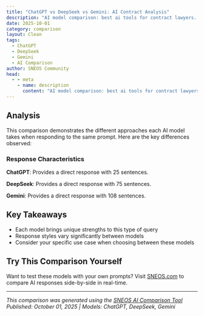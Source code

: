 ```yaml
---
title: "ChatGPT vs DeepSeek vs Gemini: AI Contract Analysis"
description: "AI model comparison: best ai tools for contract lawyers..."
date: 2025-10-01
category: comparison
layout: Clean
tags:
  - ChatGPT
  - DeepSeek
  - Gemini
  - AI Comparison
author: SNEOS Community
head:
  - - meta
    - name: description
      content: "AI model comparison: best ai tools for contract lawyers..."
---
```


<ChatComparison
  title="ChatGPT vs DeepSeek vs Gemini: AI Contract Analysis"
  prompt="best ai tools for contract lawyers"
  :responses='{
    "ChatGPT": "Here are some of the best AI tools for contract lawyers, designed to help with contract review, drafting, analysis, and management:\n\n1. **Kira Systems**  \n   - Uses machine learning to identify, extract, and analyze key contract clauses and provisions.  \n   - Helps speed up due diligence, contract review, and compliance checks.\n\n2. **Luminance**  \n   - AI-powered platform that reads and understands contracts to assist in review and risk assessment.  \n   - Useful for deal teams and compliance officers.\n\n3. **LawGeex**  \n   - Automates contract review by comparing contracts against predefined legal policies.  \n   - Offers clear risk scoring and suggested changes.\n\n4. **Evisort**  \n   - AI-driven contract management system that categorizes, extracts data, and tracks key milestones.  \n   - Integrates with popular legal and business software.\n\n5. **ThoughtRiver**  \n   - Pre-screens contracts using AI to flag potential legal risks before sending for manual review.  \n   - Speeds up contract negotiations.\n\n6. **Agree**  \n   - AI contract lifecycle management platform that streamlines drafting, negotiation, and execution processes.  \n   - Also offers analytics and audit trails.\n\n7. **CounterSign by DocuSign**  \n   - Automates contract generation and signing workflows with AI enhancements.  \n   - Widely used for digital contracting.\n\n8. **ROSS Intelligence** (Note: As of recent reports, ROSS has ceased operations, but similar AI legal research tools exist)  \n   - AI-powered legal research assistant that helps find relevant case law and precedent quickly.\n\n**Choosing the right tool depends on your specific needs** \u2014 whether it\u0027s contract review speed, risk assessment, lifecycle management, or integration with your current systems. Many of these platforms offer demos or trials that you can explore to see which fits best with your practice.",
    "DeepSeek": "Of course. For contract lawyers, AI tools are no longer a futuristic concept but a practical toolkit for enhancing efficiency, reducing risk, and focusing on high-value strategic work. The best tools address the core workflows of contract law: drafting, review, analysis, and management.\n\nHere is a breakdown of the best AI tools for contract lawyers, categorized by their primary function.\n\n---\n\n### 1. AI-Powered Contract Review \u0026 Analysis (The Game Changer)\n\nThese are the flagship tools for most lawyers. They can read and analyze contracts in seconds, identifying clauses, assessing risk against your playbook, and highlighting deviations.\n\n*   **Key Use Case:** Due diligence in M\u0026A, compliance checks, and standardizing incoming contracts from third parties.\n\n**Top Tools:**\n\n*   **Kira Systems / Litera (Kira):** A market leader, particularly in M\u0026A due diligence. It\u0027s exceptionally accurate at identifying and extracting key clauses (e.g., Change of Control, Termination, IP Assignment) from even poorly formatted documents.\n*   **Luminance:** Uses a unique \u0022fuzzy logic\u0022 approach to read and understand contracts like a human. It quickly provides a \u0022bird\u0027s-eye view\u0022 of a contract portfolio and flags non-standard or anomalous language against your preferred standards.\n*   **Relativity AI (for RelativityOne):** If your firm already uses the Relativity platform for e-discovery, its integrated AI capabilities (like Active Learning) can be powerfully applied to contract review projects, especially for large-scale litigation or investigations.\n*   **LawGeex / Evisort / ContractPodAi:** These platforms specialize in automating the initial review of routine contracts (like NDAs and Sales Agreements). You upload your standard playbook, and the AI approves compliant contracts or escalates risky ones for human review.\n\n---\n\n### 2. AI-Assisted Drafting \u0026 Research\n\nThese tools help you create better contracts faster and ensure your legal arguments are sound.\n\n*   **Key Use Case:** Generating first drafts, finding relevant precedent, and validating legal reasoning.\n\n**Top Tools:**\n\n*   **CoCounsel (by Casetext / Thomson Reuters):** This is a frontrunner. It\u0027s an AI legal assistant that can perform specific tasks like:\n    *   **Contract Review:** Against your guidelines.\n    *   **Document Drafting:** Creating deposition outlines, discovery requests, etc.\n    *   **Legal Research Memo:** Drafting a comprehensive memo based on a query.\n    *   **Extraction:** Pulling specific data from a set of documents.\n*   **Harvey AI:** Built on a custom-tuned version of OpenAI\u0027s models, Harvey is designed for elite law firms and corporate legal departments. It excels at complex legal reasoning, drafting sophisticated clauses, and providing strategic insights based on the matter context.\n*   **Practical Law (Thomson Reuters) / Westlaw Precision (Thomson Reuters):** While not \u0022new\u0022 AI, these platforms have deeply integrated AI to enhance their vast databases of practice notes, standard documents, and clauses. The AI helps you find the most relevant precedent and drafting guidance faster than ever.\n*   **Lexis\u002B AI (LexisNexis):** The direct competitor to CoCounsel and Harvey on the LexisNexis platform. It allows you to converse with your documents, summarize complex case law, and generate drafts with citations.\n\n---\n\n### 3. Contract Lifecycle Management (CLM) with AI\n\nA CLM is the operating system for your contracts. Modern CLMs have AI baked in to automate the entire lifecycle from creation to renewal.\n\n*   **Key Use Case:** Managing a large portfolio of contracts, tracking obligations, and avoiding auto-renewal traps.\n\n**Top Tools:**\n\n*   **Ironclad:** A leading CLM that uses AI to power its \u0022Clickwrap\u0022 and \u0022Dynamic\u0022 contract creation, as well as its analytics and data extraction features.\n*   **LinkSquares:** Began as an AI-powered repository and has evolved into a full-suite CLM. Its AI is excellent at summarizing executed contracts and extracting key data points (like dates, parties, and payment terms) into a searchable dashboard.\n*   **ContractPodAi:** As mentioned above, it combines a strong AI review engine with a full CLM platform.\n\n---\n\n### 4. General-Purpose AI Assistants (The Productivity Multipliers)\n\nThese are the ubiquitous tools (like ChatGPT) that can be used for a wide range of tasks, but require careful, ethical handling.\n\n*   **Key Use Case:** Brainstorming clause language, summarizing long emails or articles, and improving the clarity of your writing.\n\n**Top Tools:**\n\n*   **Microsoft Copilot (formerly Bing Chat Enterprise):** **This is the safest bet for lawyers.** Integrated into Microsoft 365, it offers commercial data protection, meaning your prompts and company data are not used to train the model. It can summarize deposition transcripts in Word, analyze data in Excel, and draft emails in Outlook.\n*   **ChatGPT (OpenAI):** Incredibly powerful for ideation and drafting, but **extreme caution is required.** You must never input confidential, sensitive, or client-specific information into the public versions. Use it only for generating non-confidential template language or for public information research.\n*   **Claude (Anthropic):** Known for its large context window, making it excellent for analyzing long documents (like a statute or a complex contract) that you paste directly into the chat. The same confidentiality warnings as ChatGPT apply.\n\n---\n\n### How to Choose the Right Tool(s)\n\n1.  **Identify Your Pain Point:** Are you drowning in third-party paper? Get a dedicated **AI Review tool**. Do you need to manage obligations post-signature? Focus on an **AI-powered CLM**.\n2.  **Consider Integration:** The best tool is one your firm will actually use. Does it integrate with your existing document management system (e.g., iManage, NetDocuments) and Microsoft Office?\n3.  **Data Security \u0026 Confidentiality:** This is paramount. For any tool handling client data, you must verify its data security protocols, data sovereignty (where is the data stored?), and privacy policy. Tools like **Microsoft Copilot for 365** are designed with enterprise-grade security in mind.\n4.  **Budget:** These tools range from monthly subscriptions for individual practitioners (e.g., Casetext) to enterprise-level pricing for platforms like Kira or Ironclad.\n\n### Important Caution for Lawyers\n\n*   **AI is an Associate, Not a Partner:** AI tools are fantastic for first-pass review, data extraction, and drafting, but they are not a replacement for a lawyer\u0027s professional judgment. **You must always verify the AI\u0027s output.**\n*   **Guard Confidentiality:** As mentioned, be hyper-vigilant about what data you input into public AI models.\n*   **Understand Hallucinations:** All generative AI can \u0022hallucinate\u0022 or invent plausible-sounding but incorrect case law, clauses, or facts. Always fact-check its work.\n\nBy strategically adopting these tools, contract lawyers can significantly reduce administrative burden, minimize risk, and dedicate more time to client counseling and complex legal strategy.",
    "Gemini": "Okay, let\u0027s break down the best AI tools for contract lawyers, categorized by function and with examples. Keep in mind that this field is rapidly evolving, so tools are constantly being updated and new ones are emerging. I\u0027ll focus on tools that have demonstrated value and stability.\n\n**I. Contract Drafting \u0026 Generation**\n\n*   **Key Benefits:**  Automate creation of standard clauses and full contracts, reduce drafting time, minimize errors, ensure compliance with legal requirements.\n\n*   **Tools:**\n\n    *   **LawGeex:** (Now part of Thomson Reuters Practical Law)  Focuses on drafting and reviewing contracts, extracting key data, and ensuring compliance. Can be used to create templates for common agreements.\n    *   **Contractbook:**  A contract lifecycle management (CLM) platform that includes AI-powered drafting, review, and collaboration features.  Good for generating contracts from templates and managing the entire contract process.\n    *   **Josef Legal:** A no-code platform that allows lawyers to build automated contract generators and legal chatbots.  Good for creating custom solutions for specific needs.\n    *   **Lexion:**  A CLM platform that incorporates AI for contract drafting, review, and data extraction. Its AI can also help identify potential risks and opportunities within contracts.\n    *   **Afterpattern:** No-code automation for creating legal workflows, including document generation (contracts, forms, etc.). It integrates with other tools.\n    *   **Documate:**  Another no-code platform for automating legal documents and workflows.  Similar to Afterpattern and Josef Legal.\n    *   **Considerations:**  Template libraries, ease of use, customization options, integration with existing tools.\n\n**II. Contract Review \u0026 Analysis**\n\n*   **Key Benefits:**  Identify risks, extract key clauses, ensure compliance, accelerate due diligence, reduce review time.\n\n*   **Tools:**\n\n    *   **Kira Systems (now part of Litera):** Powerful AI for reviewing and analyzing large volumes of contracts.  Excellent for due diligence, identifying key clauses, and assessing risk. Considered one of the more robust and established tools.\n    *   **ROSS Intelligence (Acquired by Thomson Reuters):**  While primarily known for legal research, ROSS AI also had contract review capabilities. Check with TR to understand the current offering.\n    *   **Seal Software (Now part of DocuSign):**  Focuses on contract analytics, discovery, and risk management.  Can identify specific clauses, obligations, and potential issues within contracts.  Integrated with DocuSign for a seamless CLM experience.\n    *   **BlackBoiler:**  Specifically designed for reviewing contracts and suggesting revisions.  Learns from your organization\u0027s preferences and automatically flags inconsistencies or unfavorable terms.\n    *   **eBrevia (Now part of Donnelley Financial Solutions (DFIN)):**  Focuses on contract analytics and due diligence. Can extract key data points from contracts and identify potential risks.\n    *   **Cognitiv\u002B:** AI-powered contract intelligence platform that helps legal teams extract data, manage obligations, and identify risks.\n    *   **ThoughtRiver:** Provides automated risk assessment of contracts, identifying potential issues and suggesting solutions.\n    *   **Considerations:** Accuracy, speed, ability to handle different contract types, reporting capabilities, integration with existing systems.\n\n**III. Contract Lifecycle Management (CLM)**\n\n*   **Key Benefits:** Streamline the entire contract process from creation to execution to renewal, improve collaboration, ensure compliance, provide visibility into contract data.\n\n*   **Tools:**\n\n    *   **DocuSign CLM (formerly SpringCM):**  Comprehensive CLM platform that includes contract drafting, review, approval, execution, and storage. Seamless integration with DocuSign e-signature.\n    *   **Ironclad:**  A modern CLM platform with a focus on automation and user experience.  Designed to streamline the entire contract process and provide visibility into contract data.\n    *   **Agiloft:**  A highly configurable CLM platform that can be customized to meet specific organizational needs. Includes AI-powered features for contract review and risk management.\n    *   **Conga CLM (formerly Apttus):**  A robust CLM platform that integrates with Salesforce. Provides end-to-end contract management capabilities, from contract creation to renewal.\n    *   **Icertis:** Enterprise-grade CLM platform with a strong focus on compliance and risk management.  Features AI-powered contract review and analysis.\n    *   **SirionLabs:**  Focuses on managing complex, strategic contracts.  Provides advanced analytics and insights to optimize contract performance.\n    *   **Considerations:** Scalability, integration with other systems (CRM, ERP), workflow automation, reporting capabilities, security.\n\n**IV. Legal Research \u0026 Information Retrieval**\n\n*   **Key Benefits:** Find relevant case law, statutes, and regulations more quickly and efficiently.\n\n*   **Tools:**\n\n    *   **Westlaw Edge (Thomson Reuters):**  Offers AI-powered legal research capabilities, including KeyCite Overruling Risk to identify cases that are at risk of being overturned.\n    *   **Lexis\u002B (LexisNexis):**  Incorporates AI to enhance legal research, including features like Lexis Answers to provide quick answers to legal questions.\n    *   **vLex:** Global legal research platform with AI-powered search and analysis capabilities.\n    *   **Fastcase:** Affordable legal research platform with AI-powered search and data visualization features.\n    *   **Considerations:** Coverage of legal sources, search accuracy, ease of use, cost.\n\n**V. E-Signature**\n\n*   **Key Benefits:**  Securely sign contracts electronically, accelerate the execution process, reduce paperwork.\n\n*   **Tools:**\n\n    *   **DocuSign:** The leading e-signature platform.  Widely used and trusted.\n    *   **Adobe Sign:** Another popular e-signature platform that integrates with Adobe\u0027s other products.\n    *   **HelloSign (Dropbox Sign):**  A user-friendly e-signature platform that integrates with Dropbox.\n    *   **PandaDoc:**  Combines document creation, e-signature, and CRM features.\n    *   **Considerations:** Security, compliance, ease of use, integration with other systems.\n\n**VI. Specific Use Case Tools (Examples)**\n\n*   **GDPR/Privacy Compliance:** Tools that analyze contracts for GDPR compliance (e.g., identifying clauses related to data processing, consent, etc.).  Many of the CLM and contract review tools listed above have features to address this.\n*   **M\u0026A Due Diligence:** Tools specifically designed for analyzing contracts in the context of mergers and acquisitions.  Kira Systems, Seal Software, and eBrevia are often used for this.\n*   **Real Estate Contract Analysis:**  Some tools are being developed to specifically analyze real estate contracts, identifying key terms, contingencies, and potential risks.  These are often niche solutions.\n*   **Insurance Contract Review:** Tools designed to read and comprehend complex insurance contracts to help firms determine their obligations.\n\n**Key Considerations When Choosing AI Tools:**\n\n*   **Accuracy:** The most important factor.  AI tools should be rigorously tested for accuracy before being deployed.\n*   **Integration:**  The tool should integrate seamlessly with your existing systems (e.g., CRM, document management).\n*   **Security:**  Data security is paramount.  Ensure the tool complies with relevant security standards.\n*   **Usability:**  The tool should be easy to use and require minimal training.\n*   **Cost:**  Consider the total cost of ownership, including subscription fees, training costs, and implementation costs.\n*   **Scalability:**  The tool should be able to scale to meet your growing needs.\n*   **Vendor Reputation:**  Choose a reputable vendor with a proven track record.\n*   **Training and Support:**  Ensure the vendor provides adequate training and support.\n*   **Customization:**  The ability to customize the tool to meet your specific needs.\n*   **Legal Ethics:**  Always ensure that the use of AI tools complies with legal ethics rules.  Lawyers are responsible for the work product, even when AI is used.\n\n**Best Practices for Implementation:**\n\n*   **Start with a Pilot Project:**  Implement the tool on a small scale to test its effectiveness before deploying it across the organization.\n*   **Train Your Lawyers:**  Provide adequate training to lawyers on how to use the tool effectively.\n*   **Monitor Performance:**  Track the performance of the tool and make adjustments as needed.\n*   **Maintain Human Oversight:**  AI tools should be used to augment, not replace, human lawyers.  Lawyers should always review the output of AI tools to ensure accuracy and compliance.\n*   **Data Privacy:** Ensure that any AI tools you are using are compliant with data privacy regulations.\n\n**The Future of AI in Contract Law:**\n\nThe field of AI in contract law is rapidly evolving.  Expect to see further advancements in the following areas:\n\n*   **Natural Language Processing (NLP):**  Improved ability to understand and interpret legal language.\n*   **Machine Learning (ML):**  More sophisticated machine learning algorithms that can learn from data and improve accuracy over time.\n*   **Generative AI:** The use of AI to generate new contract clauses and even entire contracts.\n*   **Predictive Analytics:**  The use of AI to predict the outcome of contract disputes.\n*   **Explainable AI (XAI):**  AI systems that can explain their reasoning and decision-making processes.  This is important for transparency and trust.\n\nBy carefully evaluating your needs and choosing the right AI tools, contract lawyers can significantly improve their efficiency, accuracy, and effectiveness.  Remember to stay informed about the latest developments in this rapidly evolving field. Good luck!\n"
  }'
  published-date="21:09"
/>

## Analysis

This comparison demonstrates the different approaches each AI model takes when responding to the same prompt. Here are the key differences observed:

### Response Characteristics

**ChatGPT**: Provides a direct response with 25 sentences. 

**DeepSeek**: Provides a direct response with 75 sentences. 

**Gemini**: Provides a direct response with 108 sentences. 

## Key Takeaways

- Each model brings unique strengths to this type of query
- Response styles vary significantly between models
- Consider your specific use case when choosing between these models

## Try This Comparison Yourself

Want to test these models with your own prompts? Visit [SNEOS.com](https://sneos.com) to compare AI responses side-by-side in real-time.

---

*This comparison was generated using the [SNEOS AI Comparison Tool](https://sneos.com)*
*Published: October 01, 2025 | Models: ChatGPT, DeepSeek, Gemini*
